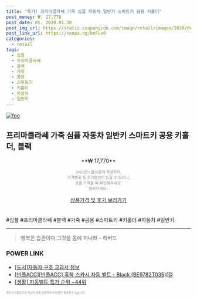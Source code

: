 ```yaml
--- 
title: "특가! 프리마클라쎄 가죽 심플 자동차 일반키 스마트키 공용 키홀더" 
post_money: ₩. 17,770 
post_date: dt. 2020.01.30 
post_img_url: https://static.coupangcdn.com/image/retail/images/2018/04/25/14/8/420198bd-a40c-4425-912a-2b43c801f4e2.jpg 
post_link_url: https://coupa.ng/bnFLe0 
categories: 
  - retail 
tags: 
  - 심플 
  - 프리마클라쎄 
  - 블랙 
  - 가죽 
  - 공용 
  - 스마트키 
  - 키홀더 
  - 자동차 
  - 일반키 
--- 
```

[![foo](https://static.coupangcdn.com/image/retail/images/2018/04/25/14/8/420198bd-a40c-4425-912a-2b43c801f4e2.jpg)](https://coupa.ng/bnFLe0) 

## 프리마클라쎄 가죽 심플 자동차 일반키 스마트키 공용 키홀더, 블랙 
<p style="text-align: center;">**₩ 17,770**</p> 
<p style="text-align: center;"><span style="color: #898c8f; font-family: Georgia,Times,serif; font-size: 0.75em;">2020년01월30일에 작성되어, <br>가격변동 및 추가할인이 있을 수 있으니,<br> 상품 가격을 꼭!확인해주세요.<br>행복하세요~</span> 
</p>	 
<div markdown="0" style="text-align: center;"><a href="https://coupa.ng/bnFLe0" class="btn btn--success">상품가격 및 후기 보러가기</a></div> 
<br><br> 
  #심플 #프리마클라쎄 #블랙 #가죽 #공용 #스마트키 #키홀더 #자동차 #일반키 
<hr> 

> 행복은 습관이다,그것을 몸에 지니라 – 허버드 


### POWER LINK

* <a href="https://blog.naver.com/santokki14/221770159925" target="_blank">[도서]자동차 구조 교과서 정보</a>
* <a href="https://blog.naver.com/fasyy4321/221787882766" target="_blank">[빈폴ACC][빈폴ACC] 흑착 스카시 자동 벨트 - Black (BE9782T035)(갤</a>
* <a href="https://blog.naver.com/sakai111/221786127866" target="_blank"> [생활] 자동벨트 특가 순위 ~44위</a>

<span style="color: #898c8f; font-family: Georgia,Times,serif; font-size: 0.55em;">파트너스활동으로 작성자에게 일정액의 커미션이 제공될수 있습니다.</span> 
